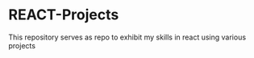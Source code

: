 # REACT-Projects
This repository serves as repo to exhibit my skills in react using various projects
